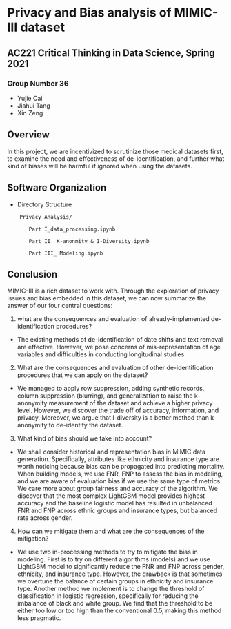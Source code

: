# Privacy and Bias analysis of MIMIC-III dataset

## AC221 Critical Thinking in Data Science, Spring 2021

### Group Number 36

* Yujie Cai
* Jiahui Tang
* Xin Zeng

## Overview

In this project, we are incentivized to scrutinize those medical datasets first, to examine the need and effectiveness of de-identification, and further what kind of biases will be harmful if ignored when using the datasets. 

## Software Organization

* Directory Structure

```
    Privacy_Analysis/

      ​	Part I_data_processing.ipynb

      ​	Part II_ K-anonmity & I-Diversity.ipynb

      ​	Part III_ Modeling.ipynb

```


## Conclusion 

MIMIC-III is a rich dataset to work with. Through the exploration of privacy issues and bias embedded in this dataset, we can now summarize the answer of our four central questions:

1) what are the consequences and evaluation of already-implemented de-identification procedures? 

* The existing methods of de-identification of date shifts and text removal are effective. However, we pose concerns of mis-representation of age variables and difficulties in conducting longitudinal studies. 

2) What are the consequences and evaluation of other de-identification procedures that we can apply on the dataset? 

* We managed to apply row suppression, adding synthetic records, column suppression (blurring), and generalization to raise the k-anonymity measurement of the dataset and achieve a higher privacy level. However, we discover the trade off of accuracy, information, and privacy. Moreover, we argue that l-diversity is a better method than k-anonymity to de-identify the dataset. 

3) What kind of bias should we take into account? 

* We shall consider historical and representation bias in MIMIC data generation. Specifically, attributes like ethnicity and insurance type are worth noticing because bias can be propagated into predicting mortality. When building models, we use FNR, FNP to assess the bias in modeling, and we are aware of evaluation bias if we use the same type of metrics. We care more about group fairness and accuracy of the algorithm. We discover that the most complex LightGBM model provides highest accuracy and the baseline logistic model has resulted in unbalanced FNR and FNP across ethnic groups and insurance types, but balanced rate across gender.

4) How can we mitigate them and what are the consequences of the mitigation?

* We use two in-processing methods to try to mitigate the bias in modeling. First is to try on different algorithms (models) and we use LightGBM model to significantly reduce the FNR and FNP across gender, ethnicity, and insurance type. However, the drawback is that sometimes we overtune the balance of certain groups in ethnicity and insurance type. Another method we implement is to change the threshold of classification in logistic regression, specifically for reducing the imbalance of black and white group. We find that the threshold to be either too low or too high than the conventional 0.5, making this method less pragmatic. 
